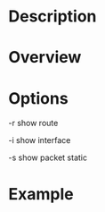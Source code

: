 # Description

# Overview

# Options
-r
    show route

-i
    show interface

-s
    show packet static
    
# Example

